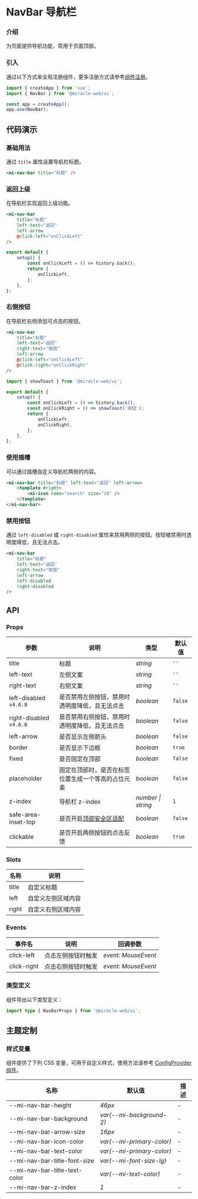 # NavBar 导航栏

### 介绍

为页面提供导航功能，常用于页面顶部。

### 引入

通过以下方式来全局注册组件，更多注册方式请参考[组件注册](#/zh-CN/advanced-usage#zu-jian-zhu-ce)。

```js
import { createApp } from 'vue';
import { NavBar } from '@miracle-web/ui';

const app = createApp();
app.use(NavBar);
```

## 代码演示

### 基础用法

通过 `title` 属性设置导航栏标题。

```html
<mi-nav-bar title="标题" />
```

### 返回上级

在导航栏实现返回上级功能。

```html
<mi-nav-bar
    title="标题"
    left-text="返回"
    left-arrow
    @click-left="onClickLeft"
/>
```

```js
export default {
    setup() {
        const onClickLeft = () => history.back();
        return {
            onClickLeft,
        };
    },
};
```

### 右侧按钮

在导航栏右侧添加可点击的按钮。

```html
<mi-nav-bar
    title="标题"
    left-text="返回"
    right-text="按钮"
    left-arrow
    @click-left="onClickLeft"
    @click-right="onClickRight"
/>
```

```js
import { showToast } from '@miracle-web/ui';

export default {
    setup() {
        const onClickLeft = () => history.back();
        const onClickRight = () => showToast('按钮');
        return {
            onClickLeft,
            onClickRight,
        };
    },
};
```

### 使用插槽

可以通过插槽自定义导航栏两侧的内容。

```html
<mi-nav-bar title="标题" left-text="返回" left-arrow>
    <template #right>
        <mi-icon name="search" size="18" />
    </template>
</mi-nav-bar>
```

### 禁用按钮

通过 `left-disabled` 或 `right-disabled` 属性来禁用两侧的按钮。按钮被禁用时透明度降低，且无法点击。

```html
<mi-nav-bar
    title="标题"
    left-text="返回"
    right-text="按钮"
    left-arrow
    left-disabled
    right-disabled
/>
```

## API

### Props

| 参数 | 说明 | 类型 | 默认值 |
| --- | --- | --- | --- |
| title | 标题 | _string_ | `''` |
| left-text | 左侧文案 | _string_ | `''` |
| right-text | 右侧文案 | _string_ | `''` |
| left-disabled `v4.6.8` | 是否禁用左侧按钮，禁用时透明度降低，且无法点击 | _boolean_ | `false` |
| right-disabled `v4.6.8` | 是否禁用右侧按钮，禁用时透明度降低，且无法点击 | _boolean_ | `false` |
| left-arrow | 是否显示左侧箭头 | _boolean_ | `false` |
| border | 是否显示下边框 | _boolean_ | `true` |
| fixed | 是否固定在顶部 | _boolean_ | `false` |
| placeholder | 固定在顶部时，是否在标签位置生成一个等高的占位元素 | _boolean_ | `false` |
| z-index | 导航栏 z-index | _number \| string_ | `1` |
| safe-area-inset-top | 是否开启[顶部安全区适配](#/zh-CN/advanced-usage#di-bu-an-quan-qu-gua-pei) | _boolean_ | `false` |
| clickable | 是否开启两侧按钮的点击反馈 | _boolean_ | `true` |

### Slots

| 名称  | 说明               |
| ----- | ------------------ |
| title | 自定义标题         |
| left  | 自定义左侧区域内容 |
| right | 自定义右侧区域内容 |

### Events

| 事件名      | 说明               | 回调参数            |
| ----------- | ------------------ | ------------------- |
| click-left  | 点击左侧按钮时触发 | _event: MouseEvent_ |
| click-right | 点击右侧按钮时触发 | _event: MouseEvent_ |

### 类型定义

组件导出以下类型定义：

```ts
import type { NavBarProps } from '@miracle-web/ui';
```

## 主题定制

### 样式变量

组件提供了下列 CSS 变量，可用于自定义样式，使用方法请参考 [ConfigProvider 组件](#/zh-CN/config-provider)。

| 名称                          | 默认值                    | 描述 |
| ----------------------------- | ------------------------- | ---- |
| --mi-nav-bar-height           | _46px_                    | -    |
| --mi-nav-bar-background       | _var(--mi-background-2)_  | -    |
| --mi-nav-bar-arrow-size       | _16px_                    | -    |
| --mi-nav-bar-icon-color       | _var(--mi-primary-color)_ | -    |
| --mi-nav-bar-text-color       | _var(--mi-primary-color)_ | -    |
| --mi-nav-bar-title-font-size  | _var(--mi-font-size-lg)_  | -    |
| --mi-nav-bar-title-text-color | _var(--mi-text-color)_    | -    |
| --mi-nav-bar-z-index          | _1_                       | -    |
